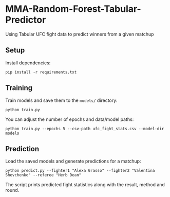 # MMA-Random-Forest-Tabular-Predictor
Using Tabular UFC fight data to predict winners from a given matchup

## Setup
Install dependencies:

```
pip install -r requirements.txt
```

## Training
Train models and save them to the `models/` directory:

```
python train.py
```

You can adjust the number of epochs and data/model paths:

```
python train.py --epochs 5 --csv-path ufc_fight_stats.csv --model-dir models
```

## Prediction
Load the saved models and generate predictions for a matchup:

```
python predict.py --fighter1 "Alexa Grasso" --fighter2 "Valentina Shevchenko" --referee "Herb Dean"
```

The script prints predicted fight statistics along with the result, method and round.
